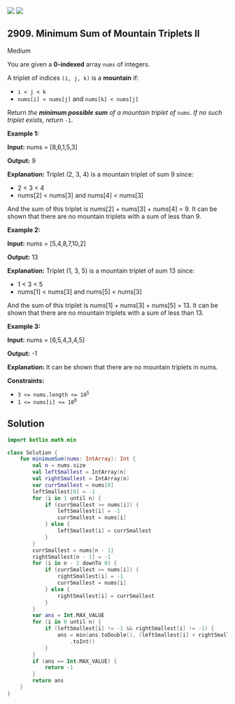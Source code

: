 [![](https://img.shields.io/github/stars/javadev/LeetCode-in-Kotlin?label=Stars&style=flat-square)](https://github.com/javadev/LeetCode-in-Kotlin)
[![](https://img.shields.io/github/forks/javadev/LeetCode-in-Kotlin?label=Fork%20me%20on%20GitHub%20&style=flat-square)](https://github.com/javadev/LeetCode-in-Kotlin/fork)

## 2909\. Minimum Sum of Mountain Triplets II

Medium

You are given a **0-indexed** array `nums` of integers.

A triplet of indices `(i, j, k)` is a **mountain** if:

*   `i < j < k`
*   `nums[i] < nums[j]` and `nums[k] < nums[j]`

Return _the **minimum possible sum** of a mountain triplet of_ `nums`. _If no such triplet exists, return_ `-1`.

**Example 1:**

**Input:** nums = [8,6,1,5,3]

**Output:** 9

**Explanation:** Triplet (2, 3, 4) is a mountain triplet of sum 9 since: 
- 2 < 3 < 4 
- nums[2] < nums[3] and nums[4] < nums[3] 

And the sum of this triplet is nums[2] + nums[3] + nums[4] = 9. It can be shown that there are no mountain triplets with a sum of less than 9.

**Example 2:**

**Input:** nums = [5,4,8,7,10,2]

**Output:** 13

**Explanation:** Triplet (1, 3, 5) is a mountain triplet of sum 13 since: 
- 1 < 3 < 5 
- nums[1] < nums[3] and nums[5] < nums[3] 

And the sum of this triplet is nums[1] + nums[3] + nums[5] = 13. It can be shown that there are no mountain triplets with a sum of less than 13.

**Example 3:**

**Input:** nums = [6,5,4,3,4,5]

**Output:** -1

**Explanation:** It can be shown that there are no mountain triplets in nums.

**Constraints:**

*   <code>3 <= nums.length <= 10<sup>5</sup></code>
*   <code>1 <= nums[i] <= 10<sup>8</sup></code>

## Solution

```kotlin
import kotlin.math.min

class Solution {
    fun minimumSum(nums: IntArray): Int {
        val n = nums.size
        val leftSmallest = IntArray(n)
        val rightSmallest = IntArray(n)
        var currSmallest = nums[0]
        leftSmallest[0] = -1
        for (i in 1 until n) {
            if (currSmallest >= nums[i]) {
                leftSmallest[i] = -1
                currSmallest = nums[i]
            } else {
                leftSmallest[i] = currSmallest
            }
        }
        currSmallest = nums[n - 1]
        rightSmallest[n - 1] = -1
        for (i in n - 2 downTo 0) {
            if (currSmallest >= nums[i]) {
                rightSmallest[i] = -1
                currSmallest = nums[i]
            } else {
                rightSmallest[i] = currSmallest
            }
        }
        var ans = Int.MAX_VALUE
        for (i in 0 until n) {
            if (leftSmallest[i] != -1 && rightSmallest[i] != -1) {
                ans = min(ans.toDouble(), (leftSmallest[i] + rightSmallest[i] + nums[i]).toDouble())
                    .toInt()
            }
        }
        if (ans == Int.MAX_VALUE) {
            return -1
        }
        return ans
    }
}
```